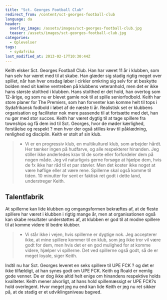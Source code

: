 ```yaml
---
title: "Sct. Georges Football Club"
redirect_from: /content/sct-georges-football-club
language: da
header:
  overlay_image: /assets/images/sct-georges-football-club.jpg
  teaser: /assets/images/sct-georges-football-club.jpg
categories:
  - Oplevelser
tags:
  - sydafrika
last_modified_at: 2013-02-17T10:30:44Z
---
```


Keith elsker Sct. Georges Football Club. Han har været 11 år i klubben, som han selv har været med til at skabe. Han glæder sig stadig rigtig meget over spillet, når han hver onsdag løber i cirkler omkring sig selv for at beskytte bolden med sit kælne ventreben på klubbens veteranhold, men det er ikke hans største stolthed i klubben. Hans stolthed er det hold, han overtog som 12-årige, og som nu er blevet gamle nok til at spille seniorfodbold. Keith har store planer for The Premiers, som han forventer kan komme helt til tops i Sydafrikansk fodbold i løbet af de næste ti år. Realistisk set er klubbens organisation og faciliteter nok mere passende til at fortsætte med det, han nu gør med stor succes. Keith har været dygtig til at tage spillere fra townships og få dem ind til Sct. Georges, hvor de møder kærlighed, forståelse og respekt ? men hvor der også stilles krav til påklædning, renlighed og disciplin. Keith er stolt af sin klub.

> - Vi er en progressiv klub, en multikulturel klub, som arbejder hårdt. Her tænker ingen på hudfarve, og alle respekterer hinanden. Jeg stiller ikke anderledes krav til de sorte eller forfordeler dem på nogen måde. Jeg vil naturligvis gerne forsøge at hjælpe dem, hvis de fx ikke har råd til et par støvler. Men det koster ikke noget at være høflige eller at være rene. Spillerne skal også komme til tiden. 10 minutter for sent er faktisk ret godt i dette land, understreger Keith.

Talentfabrik
------------

At spillerne kan lide klubben og omgangsformen bekræftes af, at de fleste spillere har været i klubben i rigtig mange år, men at organisationen også kan skabe resultater understøttes af, at klubben er god til at modne spillere til at komme videre til bedre klubber.

> - Vi står ikke i vejen, hvis spillerne er dygtige nok. Jeg accepterer ikke, at mine spillere kommer til en klub, som jeg ikke tror vil være godt for dem, men hvis det er en god mulighed for at komme videre, hjælper vi spillerne. Det ved spillerne også godt, så de er meget loyale, siger Keith.

Indtil nu har Sct. Georges leveret en seks spillere til UPE FCK ? og det er ikke tilfældigt, at han synes godt om UPE FCK. Keith og Roald er nemlig gode venner. De er dog ikke altid helt enige om hinandens respektive holds kvaliteter. Keith mener alvorligt, at hans hold spillemæssigt er UPE FCK?s hold overlegent. Hvor meget jeg nu end kan lide Keith er jeg nu ret sikker på, at de stadig er et udviklingsniveau bagved.

